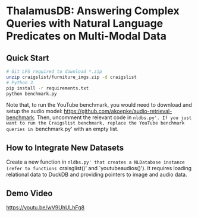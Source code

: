 # ThalamusDB: Answering Complex Queries with Natural Language Predicates on Multi-Modal Data

## Quick Start

```bash
# Git LFS required to download *.zip
unzip craigslist/furniture_imgs.zip -d craigslist
# Python 3
pip install -r requirements.txt
python benchmark.py
```

Note that, to run the YouTube benchmark, you would need to download and setup the audio model: https://github.com/akoepke/audio-retrieval-benchmark. Then, uncomment the relevant code in `nldbs.py'. If you just want to run the Craigslist benchmark, replace the YouTube benchmark queries in `benchmark.py' with an empty list.

## How to Integrate New Datasets

Create a new function in `nldbs.py' that creates a NLDatabase instance (refer to functions `craisglist()' and `youtubeaudios()'). It requires loading relational data to DuckDB and providing pointers to image and audio data.

## Demo Video

https://youtu.be/wV9UhULhFg8